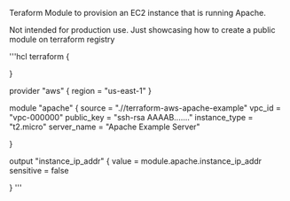 Teraform Module to provision an EC2 instance that is running Apache.

Not intended for production use. Just showcasing how to create a public module on terraform registry

'''hcl
terraform {

}

provider "aws" {
  region = "us-east-1"
}


module "apache" {
  source        = ".//terraform-aws-apache-example"
  vpc_id        = "vpc-000000"
  public_key    = "ssh-rsa AAAAB......."
  instance_type = "t2.micro"
  server_name   = "Apache Example Server"

}


output "instance_ip_addr" {
  value = module.apache.instance_ip_addr
  sensitive = false
  
}
'''